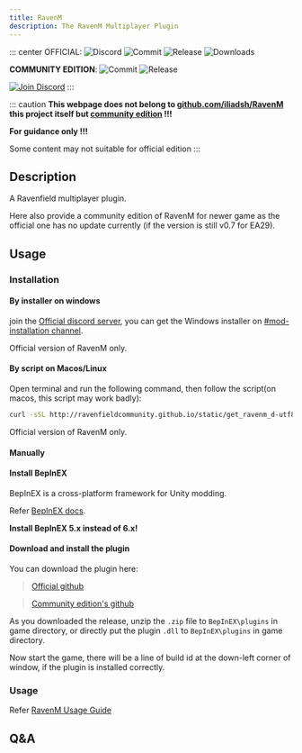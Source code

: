 ```yaml
---
title: RavenM 
description: The RavenM Multiplayer Plugin
---
```


::: center
OFFICIAL: ![Discord](https://img.shields.io/discord/458403487982682113.svg?label=Discord&logo=Discord&colorB=7289da&style=flat-square) ![Commit](https://img.shields.io/github/last-commit/ABigPickle/RavenM.svg?style=flat-square&) ![Release](https://img.shields.io/github/v/release/ABigPickle/RavenM?label=release&logo=GitHub&style=flat-square) ![Downloads](https://img.shields.io/github/downloads/ABigPickle/RavenM/total.svg?logo=GitHub&style=flat-square)

**COMMUNITY EDITION**: ![Commit](https://img.shields.io/github/last-commit/RavenfieldCommunity/RavenM.svg?style=flat-square&) ![Release](https://img.shields.io/github/v/release/RavenfieldCommunity/RavenM?label=release&logo=GitHub&style=flat-square) 

 [![Join Discord]( https://img.shields.io/badge/discord-JOIN%20DISCORD%20SERVER-grey.svg?style=for-the-badge&logo=discord&colorB=7289da)](https://discord.gg/63zE4gY)
:::

::: caution
**This webpage does not belong to [github.com/iliadsh/RavenM](https://github.com/iliadsh/RavenM) this project itself but [community edition](https://github.com/RavenfieldCommunity/RavenM) !!!**

**For guidance only !!!**

Some content may not suitable for official edition
:::

## Description

A Ravenfield multiplayer plugin.

Here also provide a community edition of RavenM for newer game as the official one has no update currently (if the version is still v0.7 for EA29).

## Usage

### Installation

#### By installer on windows

join the [Official discord server](https://discord.gg/63zE4gY), you can get the Windows installer on [#mod-installation channel](https://discord.com/channels/458403487982682113/458455470793949234).

Official version of RavenM only.

#### By script on Macos/Linux
Open terminal and run the following command, then follow the script(on macos, this script may work badly):

```sh
curl -sSL http://ravenfieldcommunity.github.io/static/get_ravenm_d-utf8.sh | bash
```

Official version of RavenM only.

#### Manually

#### Install BepInEX
BepInEX is a cross-platform framework for Unity modding.

Refer [BepInEX docs](https://docs.bepinex.dev/articles/user_guide/installation/index.html).

**Install BepInEX 5.x instead of 6.x!**

#### Download and install the plugin

You can download the plugin here:

> [Official github](https://github.com/iliadsh/RavenM/releases)

> [Community edition's github](https://github.com/RavenfieldCommunity/RavenM/releases)

As you downloaded the release, unzip the `.zip` file to `BepInEX\plugins` in game directory, or directly put the plugin `.dll` to `BepInEX\plugins` in game directory.

Now start the game, there will be a line of build id at the down-left corner of window, if the plugin is installed correctly.

### Usage

Refer [RavenM Usage Guide](/en/in-GAME/ravenm.md)

## Q&A